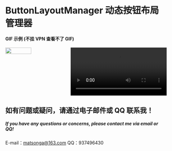 # ButtonLayoutManager 动态按钮布局管理器

#### GIF 示例 (不挂 VPN 查看不了 GIF)

<div style="display: flex; justify-content: space-between;"> 
  <img src="img/2.PNG" marginTop="0" width="40%" height="33%"> 
  <video controls>
  <source src="img/00.mp4" type="video/mp4"  width="40%" height="33%"> 
</video>
</div>

## 如有问题或疑问，请通过电子邮件或 QQ 联系我！

##### If you have any questions or concerns, please contact me via email or QQ!

E-mail：matsonga@163.com
QQ：937496430
